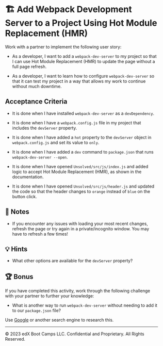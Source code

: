 # 🏗️ Add Webpack Development Server to a Project Using Hot Module Replacement (HMR)

Work with a partner to implement the following user story:

* As a developer, I want to add a `webpack-dev-server` to my project so that I can use Hot Module Replacement (HMR) to update the page without a full page refresh.

* As a developer, I want to learn how to configure `webpack-dev-server` so that it can test my project in a way that allows my work to continue without much downtime.

## Acceptance Criteria

* It is done when I have installed `webpack-dev-server` as a `devDependency`.

* It is done when I have a `webpack.config.js` file in my project that includes the `devServer` property.

* It is done when I have added a `hot` property to the `devServer` object in `webpack.config.js` and set its value to `only`.

* It is done when I have added a `dev` command to `package.json` that runs `webpack-dev-server --open`.

* It is done when I have opened `Unsolved/src/js/index.js` and added logic to accept Hot Module Replacement (HMR), as shown in the documentation.

* It is done when I have opened `Unsolved/src/js/header.js` and updated the code so that the header changes to `orange` instead of `blue` on the button click. 

## 📝 Notes

* If you encounter any issues with loading your most recent changes, refresh the page or try again in a private/incognito window. You may have to refresh a few times!

## 💡 Hints

* What other options are available for the `devServer` property?

## 🏆 Bonus

If you have completed this activity, work through the following challenge with your partner to further your knowledge:

* What is another way to run `webpack-dev-server` without needing to add it to our `package.json` file?

Use [Google](https://www.google.com) or another search engine to research this.

---
© 2023 edX Boot Camps LLC. Confidential and Proprietary. All Rights Reserved.
